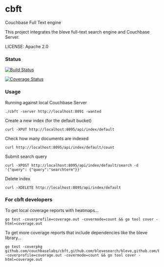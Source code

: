 cbft
====

Couchbase Full Text engine

This project integrates the bleve full-text search engine and Couchbase Server.

LICENSE: Apache 2.0

### Status

[![Build Status](https://drone.io/github.com/couchbaselabs/cbft/status.png)](https://drone.io/github.com/couchbaselabs/cbft/latest)

[![Coverage Status](https://img.shields.io/coveralls/couchbaselabs/cbft.svg)](https://coveralls.io/r/couchbaselabs/cbft?branch=master)

### Usage

Running against local Couchbase Server

```./cbft -server http://localhost:8091 -wanted```

Create a new index (for the default bucket)

```curl -XPUT http://localhost:8095/api/index/default```

Check how many documents are indexed

```curl http://localhost:8095/api/index/default/count```

Submit search query

```curl -XPOST http://localhost:8095/api/index/default/search -d '{"query": {"query":"searchterm"}}'```

Delete index

```curl -XDELETE http://localhost:8095/api/index/default```

### For cbft developers

To get local coverage reports with heatmaps...

    go test -coverprofile=coverage.out -covermode=count && go tool cover -html=coverage.out

To get more coverage reports that include dependencies like the bleve library...

    go test -coverpkg github.com/couchbaselabs/cbft,github.com/blevesearch/bleve,github.com/blevesearch/bleve/index -coverprofile=coverage.out -covermode=count && go tool cover -html=coverage.out

